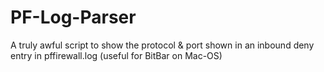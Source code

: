 # PF-Log-Parser
A truly awful script to show the protocol &amp; port shown in an inbound deny entry in pffirewall.log (useful for BitBar on Mac-OS)
